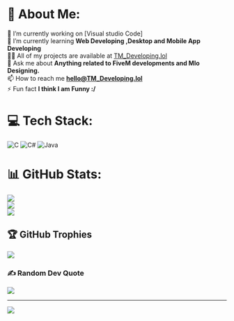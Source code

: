 # 💫 About Me:
🔭 I’m currently working on [Visual studio Code]<br>🌱 I’m currently learning **Web Developing ,Desktop and Mobile App Developing**<br>👨‍💻 All of my projects are available at [TM_Developing.lol](TM_Developing.lol)<br>💬 Ask me about **Anything related to FiveM developments and Mlo Designing.**<br>📫 How to reach me **hello@TM_Developing.lol**<br>⚡ Fun fact **I think I am Funny :/**


# 💻 Tech Stack:
![C](https://img.shields.io/badge/c-%2300599C.svg?style=for-the-badge&logo=c&logoColor=white) ![C#](https://img.shields.io/badge/c%23-%23239120.svg?style=for-the-badge&logo=c-sharp&logoColor=white) ![Java](https://img.shields.io/badge/java-%23ED8B00.svg?style=for-the-badge&logo=openjdk&logoColor=white)
# 📊 GitHub Stats:
![](https://github-readme-stats.vercel.app/api?username=TmDevelopment&theme=dark&hide_border=false&include_all_commits=false&count_private=false)<br/>
![](https://github-readme-streak-stats.herokuapp.com/?user=TmDevelopment&theme=dark&hide_border=false)<br/>
![](https://github-readme-stats.vercel.app/api/top-langs/?username=TmDevelopment&theme=dark&hide_border=false&include_all_commits=false&count_private=false&layout=compact)

## 🏆 GitHub Trophies
![](https://github-profile-trophy.vercel.app/?username=TmDevelopment&theme=radical&no-frame=false&no-bg=false&margin-w=4)

### ✍️ Random Dev Quote
![](https://quotes-github-readme.vercel.app/api?type=horizontal&theme=radical)

---
[![](https://visitcount.itsvg.in/api?id=TmDevelopment&icon=0&color=0)](https://visitcount.itsvg.in)
